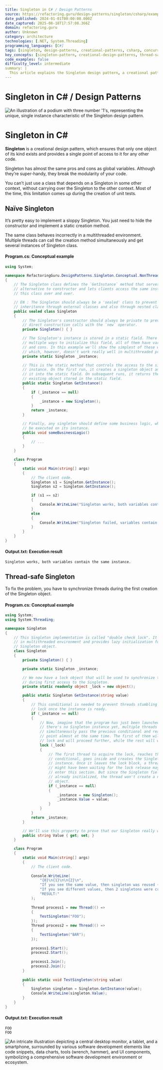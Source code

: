 ```yaml
---
title: Singleton in C# / Design Patterns
source: https://refactoring.guru/design-patterns/singleton/csharp/example#lang-features
date_published: 2024-01-01T00:00:00.000Z
date_captured: 2025-08-18T17:57:08.366Z
domain: refactoring.guru
author: Unknown
category: architecture
technologies: [.NET, System.Threading]
programming_languages: [C#]
tags: [singleton, design-patterns, creational-patterns, csharp, concurrency, thread-safety, software-design, object-oriented-programming]
key_concepts: [singleton-pattern, creational-design-patterns, thread-safety, lazy-initialization, double-checked-locking, anti-pattern, unit-testing]
code_examples: false
difficulty_level: intermediate
summary: |
  This article explains the Singleton design pattern, a creational pattern ensuring only one instance of a class exists while providing a global access point. It discusses the pattern's advantages and disadvantages, noting its potential as an anti-pattern due to breaking modularity and complicating unit testing. The content provides C# code examples for both a basic, non-thread-safe implementation and a more robust, thread-safe version utilizing double-checked locking. The examples demonstrate how to correctly implement the pattern and verify its behavior in single-threaded and multi-threaded environments.
---
```

# Singleton in C# / Design Patterns

![An illustration of a podium with three number '1's, representing the unique, single instance characteristic of the Singleton design pattern.](/images/patterns/cards/singleton-mini.png?id=914e1565dfdf15f240e766163bd303ec)

# **Singleton** in C#

**Singleton** is a creational design pattern, which ensures that only one object of its kind exists and provides a single point of access to it for any other code.

Singleton has almost the same pros and cons as global variables. Although they’re super-handy, they break the modularity of your code.

You can’t just use a class that depends on a Singleton in some other context, without carrying over the Singleton to the other context. Most of the time, this limitation comes up during the creation of unit tests.

## Naïve Singleton

It’s pretty easy to implement a sloppy Singleton. You just need to hide the constructor and implement a static creation method.

The same class behaves incorrectly in a multithreaded environment. Multiple threads can call the creation method simultaneously and get several instances of Singleton class.

#### **Program.cs:** Conceptual example

```csharp
using System;

namespace RefactoringGuru.DesignPatterns.Singleton.Conceptual.NonThreadSafe
{
    // The Singleton class defines the `GetInstance` method that serves as an
    // alternative to constructor and lets clients access the same instance of
    // this class over and over.

    // EN : The Singleton should always be a 'sealed' class to prevent class
    // inheritance through external classes and also through nested classes.
    public sealed class Singleton
    {
        // The Singleton's constructor should always be private to prevent
        // direct construction calls with the `new` operator.
        private Singleton() { }

        // The Singleton's instance is stored in a static field. There there are
        // multiple ways to initialize this field, all of them have various pros
        // and cons. In this example we'll show the simplest of these ways,
        // which, however, doesn't work really well in multithreaded program.
        private static Singleton _instance;

        // This is the static method that controls the access to the singleton
        // instance. On the first run, it creates a singleton object and places
        // it into the static field. On subsequent runs, it returns the client
        // existing object stored in the static field.
        public static Singleton GetInstance()
        {
            if (_instance == null)
            {
                _instance = new Singleton();
            }
            return _instance;
        }

        // Finally, any singleton should define some business logic, which can
        // be executed on its instance.
        public void someBusinessLogic()
        {
            // ...
        }
    }

    class Program
    {
        static void Main(string[] args)
        {
            // The client code.
            Singleton s1 = Singleton.GetInstance();
            Singleton s2 = Singleton.GetInstance();

            if (s1 == s2)
            {
                Console.WriteLine("Singleton works, both variables contain the same instance.");
            }
            else
            {
                Console.WriteLine("Singleton failed, variables contain different instances.");
            }
        }
    }
}
```

#### **Output.txt:** Execution result

```
Singleton works, both variables contain the same instance.
```

## Thread-safe Singleton

To fix the problem, you have to synchronize threads during the first creation of the Singleton object.

#### **Program.cs:** Conceptual example

```csharp
using System;
using System.Threading;

namespace Singleton
{
    // This Singleton implementation is called "double check lock". It is safe
    // in multithreaded environment and provides lazy initialization for the
    // Singleton object.
    class Singleton
    {
        private Singleton() { }

        private static Singleton _instance;

        // We now have a lock object that will be used to synchronize threads
        // during first access to the Singleton.
        private static readonly object _lock = new object();

        public static Singleton GetInstance(string value)
        {
            // This conditional is needed to prevent threads stumbling over the
            // lock once the instance is ready.
            if (_instance == null)
            {
                // Now, imagine that the program has just been launched. Since
                // there's no Singleton instance yet, multiple threads can
                // simultaneously pass the previous conditional and reach this
                // point almost at the same time. The first of them will acquire
                // lock and will proceed further, while the rest will wait here.
                lock (_lock)
                {
                    // The first thread to acquire the lock, reaches this
                    // conditional, goes inside and creates the Singleton
                    // instance. Once it leaves the lock block, a thread that
                    // might have been waiting for the lock release may then
                    // enter this section. But since the Singleton field is
                    // already initialized, the thread won't create a new
                    // object.
                    if (_instance == null)
                    {
                        _instance = new Singleton();
                        _instance.Value = value;
                    }
                }
            }
            return _instance;
        }

        // We'll use this property to prove that our Singleton really works.
        public string Value { get; set; }
    }

    class Program
    {
        static void Main(string[] args)
        {
            // The client code.
            
            Console.WriteLine(
                "{0}\n{1}\n\n{2}\n",
                "If you see the same value, then singleton was reused (yay!)",
                "If you see different values, then 2 singletons were created (booo!!)",
                "RESULT:"
            );
            
            Thread process1 = new Thread(() =>
            {
                TestSingleton("FOO");
            });
            Thread process2 = new Thread(() =>
            {
                TestSingleton("BAR");
            });
            
            process1.Start();
            process2.Start();
            
            process1.Join();
            process2.Join();
        }
        
        public static void TestSingleton(string value)
        {
            Singleton singleton = Singleton.GetInstance(value);
            Console.WriteLine(singleton.Value);
        } 
    }
}
```

#### **Output.txt:** Execution result

```
FOO
FOO
```

![An intricate illustration depicting a central desktop monitor, a tablet, and a smartphone, surrounded by various software development elements like code snippets, data charts, tools (wrench, hammer), and UI components, symbolizing a comprehensive software development environment or ecosystem.](https://refactoring.guru/images/patterns/banners/examples-ide.png?id=3115b4b548fb96b75974e2de8f4f49bc)